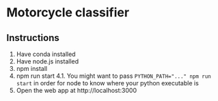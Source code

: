 # Motorcycle classifier

## Instructions

1. Have conda installed
2. Have node.js installed
3. npm install
4. npm run start
   4.1. You might want to pass `PYTHON_PATH="..." npm run start` in order for node to know where your python executable is
5. Open the web app at http://localhost:3000
